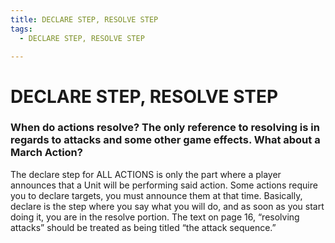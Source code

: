 ```yaml
---
title: DECLARE STEP, RESOLVE STEP
tags:
  - DECLARE STEP, RESOLVE STEP

---
```


# DECLARE STEP, RESOLVE STEP

### When do actions resolve? The only reference to resolving is in regards to attacks and some other game effects. What about a March Action?

The declare step for ALL ACTIONS is only the part where a player announces that a Unit will be performing said action. Some actions require you to declare targets, you must announce them at that time. Basically, declare is the step where you say what you will do, and as soon as you start doing it, you are in the resolve portion. The text on page 16, “resolving attacks” should be treated as being titled “the attack sequence.”

